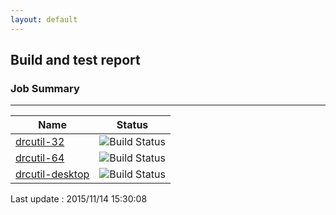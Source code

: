 ```yaml
---
layout: default
---
```

## Build and test report
### Job Summary
___
  
|Name|Status|
|---|---|
|[drcutil-32](http://jenkinshrg.github.io/drcutil-32)|![Build Status](http://jenkinshrg.github.io/drcutil-32/badge.svg)|
|[drcutil-64](http://jenkinshrg.github.io/drcutil-64)|![Build Status](http://jenkinshrg.github.io/drcutil-64/badge.svg)|
|[drcutil-desktop](http://jenkinshrg.github.io/drcutil-desktop)|![Build Status](http://jenkinshrg.github.io/drcutil-desktop/badge.svg)|
  
Last update : 2015/11/14 15:30:08
